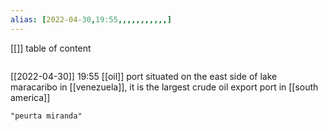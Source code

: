 ```yaml
---
alias: [2022-04-30,19:55,,,,,,,,,,,]
---
```

[[]]
table of content
```toc
```

[[2022-04-30]] 19:55
[[oil]] port situated on the east side of lake maracaribo in [[venezuela]], it is the largest crude oil export port in [[south america]]
```query
"peurta miranda"
```